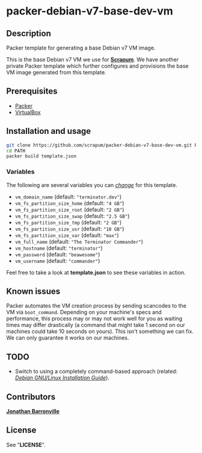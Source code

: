 # packer-debian-v7-base-dev-vm

## Description

Packer template for generating a base Debian v7 VM image.

This is the base Debian v7 VM we use for __[Scrapum](http://scrapum.com "Scrapum")__. We have another private Packer template which further configures and provisions the base VM image generated from this template.

## Prerequisites

 - [Packer](http://packer.io "Packer")
 - [VirtualBox](http://virtualbox.org "Oracle VM VirtualBox")

## Installation and usage

```sh
git clone https://github.com/scrapum/packer-debian-v7-base-dev-vm.git PATH
cd PATH
packer build template.json
```

### Variables

The following are several variables you can _[change](http://packer.io/docs/templates/user-variables.html "User Variables in Templates - Packer")_ for this template.

 - `vm_domain_name` (default: `"terminator.dev"`)
 - `vm_fs_partition_size_home` (default: `"4 GB"`)
 - `vm_fs_partition_size_root` (default: `"2 GB"`)
 - `vm_fs_partition_size_swap` (default: `"2.5 GB"`)
 - `vm_fs_partition_size_tmp` (default: `"2 GB"`)
 - `vm_fs_partition_size_usr` (default: `"10 GB"`)
 - `vm_fs_partition_size_var` (default: `"max"`)
 - `vm_full_name` (default: `"The Terminator Commander"`)
 - `vm_hostname` (default: `"terminator"`)
 - `vm_password` (default: `"beawesome"`)
 - `vm_username` (default: `"commander"`)

Feel free to take a look at __template.json__ to see these variables in action.

## Known issues

Packer automates the VM creation process by sending scancodes to the VM via `boot_command`. Depending on your machine's specs and performance, this process may or may not work well for you as waiting times may differ drastically (a command that might take 1 second on our machines could take 10 seconds on yours). This isn't something we can fix. We can only guarantee it works on our machines.

## TODO

 - Switch to using a completely command-based approach (related: _[Debian GNU/Linux Installation Guide](http://debian.org/releases/stable/amd64/install.txt.en "Debian GNU/Linux Installation Guide")_).

## Contributors

__[Jonathan Barronville](mailto:jonathan@scrapum.com "jonathan@scrapum.com")__

## License

See "__LICENSE__".
